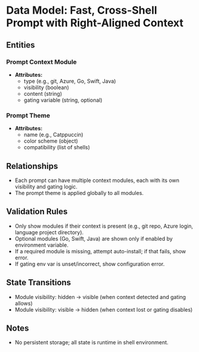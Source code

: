 # Data Model: Fast, Cross-Shell Prompt with Right-Aligned Context

## Entities

### Prompt Context Module
- **Attributes:**
  - type (e.g., git, Azure, Go, Swift, Java)
  - visibility (boolean)
  - content (string)
  - gating variable (string, optional)

### Prompt Theme
- **Attributes:**
  - name (e.g., Catppuccin)
  - color scheme (object)
  - compatibility (list of shells)

## Relationships
- Each prompt can have multiple context modules, each with its own visibility and gating logic.
- The prompt theme is applied globally to all modules.

## Validation Rules
- Only show modules if their context is present (e.g., git repo, Azure login, language project directory).
- Optional modules (Go, Swift, Java) are shown only if enabled by environment variable.
- If a required module is missing, attempt auto-install; if that fails, show error.
- If gating env var is unset/incorrect, show configuration error.

## State Transitions
- Module visibility: hidden → visible (when context detected and gating allows)
- Module visibility: visible → hidden (when context lost or gating disables)

## Notes
- No persistent storage; all state is runtime in shell environment.

